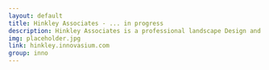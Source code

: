 ```yaml
---
layout: default
title: Hinkley Associates - ... in progress
description: Hinkley Associates is a professional landscape Design and Construction Company whose work has consistently ranked among the very best our industry has to offer. We concentrate our services in the cities of Mississauga, Oakville, Burlington, Milton, Georgetown and Etobicoke but have frequently travelled beyond those borders if necessary. Our crews are knowledgeable and experienced and have been hand-picked for their professionalism and craftsmanship. Drop us a line, our first consultation is free!
img: placeholder.jpg
link: hinkley.innovasium.com
group: inno
---
```

